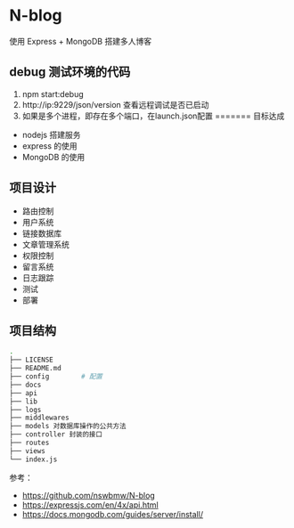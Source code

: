 # N-blog

使用 Express + MongoDB 搭建多人博客

## debug 测试环境的代码

1. npm start:debug
2. http://ip:9229/json/version 查看远程调试是否已启动
3. 如果是多个进程，即存在多个端口，在launch.json配置
=======
目标达成

- nodejs 搭建服务
- express 的使用
- MongoDB 的使用

## 项目设计

- 路由控制
- 用户系统
- 链接数据库
- 文章管理系统
- 权限控制
- 留言系统
- 日志跟踪
- 测试
- 部署

## 项目结构

```bash
.
├── LICENSE
├── README.md
├── config        # 配置
├── docs
├── api
├── lib
├── logs
├── middlewares
├── models 对数据库操作的公共方法
├── controller 封装的接口
├── routes
├── views
└── index.js
```

参考：

- https://github.com/nswbmw/N-blog
- https://expressjs.com/en/4x/api.html
- https://docs.mongodb.com/guides/server/install/
